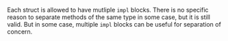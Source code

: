 Each struct is allowed to have mutliple `impl` blocks. There is no specific reason to separate methods of
the same type in some case, but it is still valid. But in some case, multiple `impl` blocks can be
useful for separation of concern.
